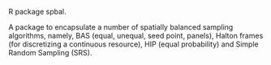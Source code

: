 
R package spbal.

A package to encapsulate a number of spatially balanced sampling algorithms, namely, 
BAS (equal, unequal, seed point, panels), Halton frames (for discretizing a 
continuous resource), HIP (equal probability) and Simple Random Sampling (SRS).
    

